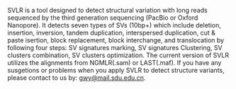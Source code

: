 SVLR is a tool designed to detect structural variation with long reads sequenced by the third generation sequencing (PacBio or Oxford Nanopore). 
It detects seven types of SVs (10bp+) which include deletion, insertion, inversion, tandem duplication, interspersed duplication, cut & paste isertion, block replacement, block interchange, and translocation by following four steps: SV signatures marking, SV signatures Clustering, SV clusters combination, SV clusters optimization. 
The current version of SVLR utilizes the alignments from NGMLR(.sam) or LAST(.maf).
If you have any susgetions or problems when you apply SVLR to detect structure variants, please contact to us by: gwy@mail.sdu.edu.cn.
